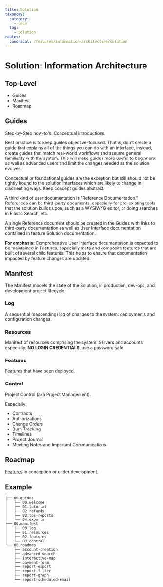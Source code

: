 ```yaml
---
title: Solution
taxonomy:
  category: 
    - docs
  tag:
    - Solution
routes:
  canonical: /features/information-architecture/solution
---
```

# Solution: Information Architecture

## Top-Level

* Guides
* Manifest
* Roadmap

## Guides

Step-by-Step how-to's. Conceptual introductions.

Best practice is to keep guides objective-focused. That is, don't create a guide that explains all of the things you can do with an interface, instead, create guides that match real-world workflows and assume general familiarity with the system. This will make guides more useful to beginners as well as advanced users and limit the changes needed as the solution evolves.

Conceptual or foundational guides are the exception but still should not be tightly bound to the solution interfaces which are likely to change in disorienting ways. Keep concept guides abstract.

A third kind of user documentation is "Reference Documentation." References can be third-party documents, especially for pre-existing tools that the solution builds upon, such as a WYSIWYG editor, or doing searches in Elastic Search, etc.

A single Reference document should be created in the Guides with links to third-party documentation as well as User Interface documentation contained in feature Solution documentation.

**For emphasis**: Comprehensive User Interface documentation is expected to be maintained in Features, especially meta and composite features that are built of several child features. This helps to ensure that documentation impacted by feature changes are updated.

## Manifest

The Manifest models the state of the Solution, in production, dev-ops, and development project lifecycle.

### Log

A sequential (descending) log of changes to the system: deployments and configuration changes.

### Resources

Manifest of resources comprising the system. Servers and accounts especially. **NO LOGIN CREDENTIALS**,  use a password safe.

### Features

[Features](/features/features/context) that have been deployed.

### Control

Project Control (aka Project Management).

Especially:

* Contracts
* Authorizations
* Change Orders
* Burn Tracking
* Timelines
* Project Journal
* Meeting Notes and Important Communications



## Roadmap

[Features](/features/features/context) in conception or under development. 



## Example

```shell
├── 00.guides
│   ├── 00.welcome
│   ├── 01.tutorial
│   ├── 02.refunds
│   ├── 03.tps-reports
│   └── 04.exports
├── 00.manifest
│   ├── 00.log
│   ├── 01.resources
│   ├── 02.features
│   └── 03.control
└── 00.roadmap
    ├── account-creation
    ├── advanced-search
    ├── interactive-map
    ├── payment-form
    ├── report-export
    ├── report-filter
    ├── report-graph
    └── report-scheduled-email
```